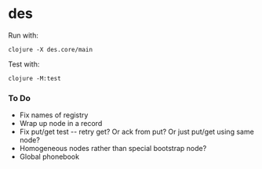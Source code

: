 # des

Run with:

    clojure -X des.core/main

Test with:

    clojure -M:test

### To Do

- Fix names of registry
- Wrap up node in a record
- Fix put/get test -- retry get? Or ack from put? Or just put/get using same node?
- Homogeneous nodes rather than special bootstrap node?
- Global phonebook
